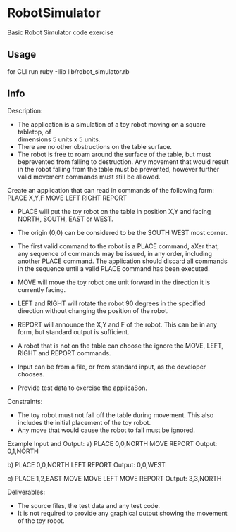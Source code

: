 # RobotSimulator

Basic Robot Simulator code exercise

## Usage

for CLI run ruby -Ilib lib/robot_simulator.rb

## Info
Description:

* The  application  is  a  simulation  of  a  toy  robot  moving  on  a  square  tabletop,  of  
dimensions  5  units  x  5  units.
* There  are  no  other  obstructions  on  the  table  surface.
* The  robot  is  free  to  roam  around  the  surface  of  the  table,  but  must  beprevented  from  falling  to  destruction.  Any  movement that  would  result  in  the robot  falling  from  the  table  must  be  prevented, however  further  valid  movement commands  must  still be  allowed.

Create  an  application  that  can  read  in  commands  of  the  following  form:
PLACE  X,Y,F
MOVE
LEFT
RIGHT
REPORT

* PLACE  will  put  the  toy  robot  on  the  table  in  position  X,Y  and  facing  NORTH, SOUTH,  EAST  or  WEST.  
* The  origin  (0,0)  can  be  considered  to  be  the  SOUTH  WEST  most  corner.
* The  first  valid  command  to  the  robot  is  a  PLACE  command,  aXer  that,  any sequence  of  commands  may  be  issued,  in  any  order,  including  another  PLACE command.  The  application  should  discard  all  commands  in  the  sequence  until  a valid  PLACE  command  has  been  executed.
* MOVE  will  move  the  toy  robot  one  unit  forward  in  the  direction  it  is  currently facing.
* LEFT  and  RIGHT  will  rotate  the  robot  90  degrees  in  the  specified  direction without  changing  the  position  of  the  robot.
* REPORT  will  announce  the  X,Y  and  F  of  the  robot.  This  can  be  in  any  form,  but standard  output  is  sufficient.


* A  robot  that  is  not  on  the  table  can  choose  the  ignore  the  MOVE,  LEFT,  RIGHT and  REPORT  commands.
* Input  can  be  from  a  file,  or  from  standard  input,  as  the  developer  chooses.
* Provide  test  data  to  exercise  the  applica8on.


Constraints:
* The  toy  robot  must  not  fall  off  the  table  during  movement.  This  also  includes the  initial  placement  of  the  toy  robot.  
* Any  move  that  would  cause  the  robot  to  fall  must  be  ignored.


Example  Input  and  Output:
a)
PLACE  0,0,NORTH
MOVE
REPORT
Output:  0,1,NORTH


b)
PLACE  0,0,NORTH
LEFT
REPORT
Output:  0,0,WEST


c)
PLACE  1,2,EAST
MOVE
MOVE
LEFT
MOVE
REPORT
Output:  3,3,NORTH


Deliverables:
* The  source  files,  the  test  data  and  any  test  code.
* It  is  not  required  to  provide  any  graphical  output  showing  the  movement  of  the toy  robot.  
